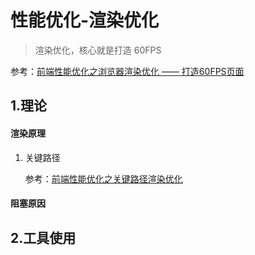 # 性能优化-渲染优化

> 渲染优化，核心就是打造 60FPS

参考：[前端性能优化之浏览器渲染优化 —— 打造60FPS页面](https://github.com/fi3ework/blog/issues/9)

## 1.理论

#### 渲染原理

1. 关键路径

   参考：[前端性能优化之关键路径渲染优化](https://github.com/fi3ework/blog/issues/16)

#### 阻塞原因



##  2.工具使用

